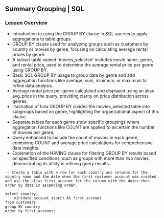 ## Summary Grouping  | SQL

### Lesson Overview
- Introduction to using the GROUP BY clause in SQL queries to apply aggregations to table groups.
- GROUP BY clause used for analyzing groups such as customers by country or movies by genre, focusing on calculating average rental prices by genre.
- A subset table named 'movies_selected' includes movie name, genre, and rental price, used to determine the average rental price per genre using GROUP BY.
- Basic SQL GROUP BY usage to group data by genre and add aggregation functions like average, sum, minimum, or maximum to refine data analysis.
- Average rental price per genre calculated and displayed using an alias avg_price in the query, providing clarity on price distribution across genres.
- Illustration of how GROUP BY divides the movies_selected table into subgroups based on genre, highlighting the organizational aspect of this clause.
- Separate tables for each genre show specific groupings where aggregation functions like COUNT are applied to ascertain the number of movies per genre.
- Query enhanced to include the count of movies in each genre, combining COUNT and average price calculations for comprehensive data insights.
- Explanation of the HAVING clause for filtering GROUP BY results based on specified conditions, such as groups with more than two movies, demonstrating its utility in refining query results.

```
-- Create a table with a row for each country and columns for the country name and the date when the first customer account was created and use the alias first_account for the column with the dates then order by date in ascending order.

select country,
	min(date_account_start) AS first_account
from customers
group BY country
order by first_account;



```
